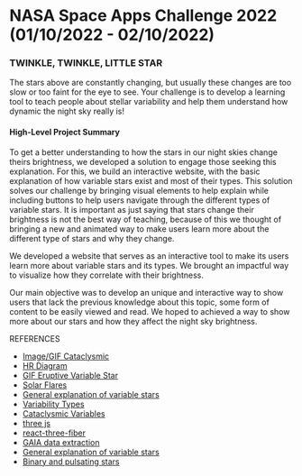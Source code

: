# NASA Space Apps Challenge 2022 (01/10/2022 - 02/10/2022)

### TWINKLE, TWINKLE, LITTLE STAR

The stars above are constantly changing, but usually these changes are too slow or too faint for the eye to see. Your challenge is to develop a learning tool to teach people about stellar variability and help them understand how dynamic the night sky really is!


#### High-Level Project Summary

To get a better understanding to how the stars in our night skies change theirs brightness, we developed a solution to engage those seeking this explanation. For this, we build an interactive website, with the basic explanation of how variable stars exist and most of their types. This solution solves our challenge by bringing visual elements to help explain while including buttons to help users navigate through the different types of variable stars. It is important as just saying that stars change their brightness is not the best way of teaching, because of this we thought of bringing a new and animated way to make users learn more about the different type of stars and why they change.

We developed a website that serves as an interactive tool to make its users learn more about variable stars and its types. We brought an impactful way to visualize how they correlate with their brightness.

Our main objective was to develop an unique and interactive way to show users that lack the previous knowledge about this topic, some form of content to be easily viewed and read. We hoped to achieved a way to show more about our stars and how they affect the night sky brightness.

REFERENCES

- [Image/GIF Cataclysmic](http://www.vikdhillon.staff.shef.ac.uk/seminars/lives_of_binary_stars/cv.html)
- [HR Diagram](https://ase.tufts.edu/cosmos/view_picture.asp?id=1404)
- [GIF Eruptive Variable Star](https://svs.gsfc.nasa.gov/vis/a010000/a013000/a013003/3_CME_and_SEP_final_v02_4k_30fps.mp4)
- [Solar Flares](https://bgr.com/science/this-nasa-image-of-solar-flares-on-the-sun-looks-like-a-crazy-sci-fi-movie/)
- [General explanation of variable stars](https://astronomy.swin.edu.au/cosmos/V/Variable+Stars)
- [Variability Types](http://www.sai.msu.su/gcvs/gcvs/vartype.htm)
- [Cataclysmic Variables](https://imagine.gsfc.nasa.gov/science/objects/cataclysmic_variables.html)
- [three js](https://threejs.org/)
- [react-three-fiber](https://github.com/pmndrs/react-three-fiber)
- [GAIA data extraction](https://www.cosmos.esa.int/web/gaia-users/archive/programmatic-access)
- [General explanation of variable stars](http://astro.if.ufrgs.br/estrelas/variaveis.htm)
- [Binary and pulsating stars](http://www.astro.iag.usp.br/~jane/aga215/apostila/cap13.pdf)
